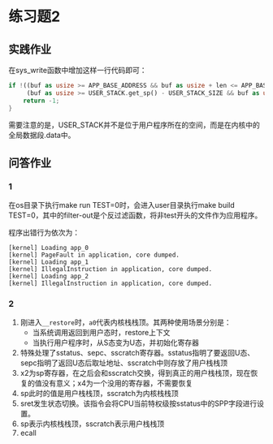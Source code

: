 # 练习题2

## 实践作业

在sys_write函数中增加这样一行代码即可：

```rust
if !((buf as usize >= APP_BASE_ADDRESS && buf as usize + len <= APP_BASE_ADDRESS + APP_SIZE_LIMIT) || 
     (buf as usize >= USER_STACK.get_sp() - USER_STACK_SIZE && buf as usize + len <= USER_STACK.get_sp())) {
    return -1;
}
```

需要注意的是，USER_STACK并不是位于用户程序所在的空间，而是在内核中的全局数据段.data中。

## 问答作业

### 1

在os目录下执行make run TEST=0时，会进入user目录执行make build TEST=0，其中的filter-out是个反过滤函数，将非test开头的文件作为应用程序。

程序出错行为依次为：

```
[kernel] Loading app_0
[kernel] PageFault in application, core dumped.
[kernel] Loading app_1
[kernel] IllegalInstruction in application, core dumped.
[kernel] Loading app_2
[kernel] IllegalInstruction in application, core dumped.
```

### 2

1. 刚进入`__restore`时，`a0`代表内核栈栈顶。其两种使用场景分别是：
   * 当系统调用返回到用户态时，restore上下文
   * 当执行用户程序时，从S态变为U态，并初始化寄存器
2. 特殊处理了sstatus、sepc、sscratch寄存器。sstatus指明了要返回U态、sepc指明了返回U态后取址地址、sscratch中则存放了用户栈栈顶
3. x2为sp寄存器，在之后会和sscratch交换，得到真正的用户栈栈顶，现在恢复的值没有意义；x4为一个没用的寄存器，不需要恢复
4. sp此时的值是用户栈栈顶，sscratch为内核栈栈顶
5. sret发生状态切换。该指令会将CPU当前特权级按sstatus中的SPP字段进行设置。
6. sp表示内核栈栈顶，sscratch表示用户栈栈顶
7. ecall

